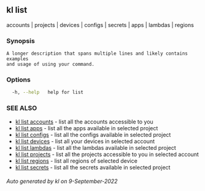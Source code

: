 ## kl list

accounts | projects | devices | configs | secrets | apps | lambdas | regions

### Synopsis

```
A longer description that spans multiple lines and likely contains examples
and usage of using your command.

```

### Options

```bash
  -h, --help   help for list
```

### SEE ALSO

* [kl list accounts](kl_list_accounts.md)  - list all the accounts accessible to you
* [kl list apps](kl_list_apps.md)  - list all the apps available in selected project
* [kl list configs](kl_list_configs.md)  - list all the configs available in selected project
* [kl list devices](kl_list_devices.md)  - list all your devices in selected account
* [kl list lambdas](kl_list_lambdas.md)  - list all the lambdas available in selected project
* [kl list projects](kl_list_projects.md)  - list all the projects accessible to you in selected account
* [kl list regions](kl_list_regions.md)  - list all regions of selected device
* [kl list secrets](kl_list_secrets.md)  - list all the secrets available in selected project

###### Auto generated by kl on 9-September-2022
